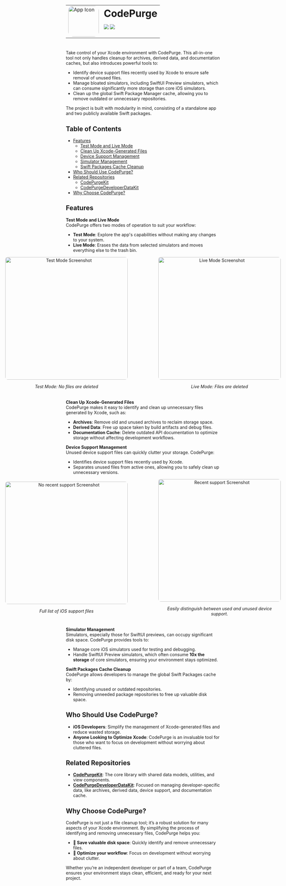 <table>
<tr>
<td style="width: 100px;">
  <img src="https://codepurge.github.io/codepurge-site/images/appIcon.png" alt="App Icon" style="width: 100px; height: 100px; border-radius: 15px;">
</td>
<td>
  <h1 style="margin: 0;">CodePurge</h1>
  <p>
    <img src="https://img.shields.io/badge/Swift-5.7-blue">
    <img src="https://img.shields.io/badge/Platform-macOS%2013.0-lightgrey">
  </p>
</td>
</tr>
</table>

#

Take control of your Xcode environment with CodePurge. This all-in-one tool not only handles cleanup for archives, derived data, and documentation caches, but also introduces powerful tools to:

- Identify device support files recently used by Xcode to ensure safe removal of unused files.
- Manage bloated simulators, including SwiftUI Preview simulators, which can consume significantly more storage than core iOS simulators.
- Clean up the global Swift Package Manager cache, allowing you to remove outdated or unnecessary repositories.

The project is built with modularity in mind, consisting of a standalone app and two publicly available Swift packages.

## Table of Contents

- [Features](#features)
  - [Test Mode and Live Mode](#test-mode-and-live-mode)
  - [Clean Up Xcode-Generated Files](#clean-up-xcode-generated-files)
  - [Device Support Management](#device-support-management)
  - [Simulator Management](#simulator-management)
  - [Swift Packages Cache Cleanup](#swift-packages-cache-cleanup)
- [Who Should Use CodePurge?](#who-should-use-CodePurge)
- [Related Repositories](#related-repositories)
  - [CodePurgeKit](https://github.com/CodePurge/CodePurgeKit)
  - [CodePurgeDeveloperDataKit](https://github.com/CodePurge/CodePurgeDeveloperDataKit)
- [Why Choose CodePurge?](#why-choose-CodePurge)


## Features

**Test Mode and Live Mode**  
CodePurge offers two modes of operation to suit your workflow:
- **Test Mode**: Explore the app's capabilities without making any changes to your system.  
- **Live Mode**: Erases the data from selected simulators and moves everything else to the trash bin.

<div style="display: flex; justify-content: center; align-items: center; gap: 100px; margin-bottom: 20px;">
  <div style="text-align: center;">
    <img src="https://codepurge.github.io/codepurge-site/images/simView_preview.png" alt="Test Mode Screenshot" style="width: 400px; height: auto; border-radius: 8px;">
    <p style="font-style: italic;">Test Mode: No files are deleted</p>
  </div>
  <div style="text-align: center;">
    <img src="https://codepurge.github.io/codepurge-site/images/simView_live.png" alt="Live Mode Screenshot" style="width: 400px; height: auto; border-radius: 8px;">
    <p style="font-style: italic;">Live Mode: Files are deleted</p>
  </div>
</div>

**Clean Up Xcode-Generated Files**  
CodePurge makes it easy to identify and clean up unnecessary files generated by Xcode, such as:
- **Archives**: Remove old and unused archives to reclaim storage space.  
- **Derived Data**: Free up space taken by build artifacts and debug files.
- **Documentation Cache**: Delete outdated API documentation to optimize storage without affecting development workflows.

**Device Support Management**  
Unused device support files can quickly clutter your storage. CodePurge:
- Identifies device support files recently used by Xcode.  
- Separates unused files from active ones, allowing you to safely clean up unnecessary versions.

<div style="display: flex; justify-content: center; align-items: center; gap: 100px; margin-bottom: 20px;">
  <div style="text-align: center;">
    <img src="https://codepurge.github.io/codepurge-site/images/deviceSupport.png" alt="No recent support Screenshot" style="width: 400px; height: auto; border-radius: 8px;">
    <p style="font-style: italic;">Full list of iOS support files</p>
  </div>
  <div style="text-align: center;">
    <img src="https://codepurge.github.io/codepurge-site/images/deviceSupport_recentDevices.png" alt="Recent support Screenshot" style="width: 400px; height: auto; border-radius: 8px;">
    <p style="font-style: italic;">Easily distinguish between used and unused device support.</p>
  </div>
</div>

**Simulator Management**  
Simulators, especially those for SwiftUI previews, can occupy significant disk space. CodePurge provides tools to:
- Manage core iOS simulators used for testing and debugging.  
- Handle SwiftUI Preview simulators, which often consume **10x the storage** of core simulators, ensuring your environment stays optimized.

**Swift Packages Cache Cleanup**  
CodePurge allows developers to manage the global Swift Packages cache by:
- Identifying unused or outdated repositories.  
- Removing unneeded package repositories to free up valuable disk space.

## Who Should Use CodePurge?

- **iOS Developers**: Simplify the management of Xcode-generated files and reduce wasted storage.
- **Anyone Looking to Optimize Xcode**: CodePurge is an invaluable tool for those who want to focus on development without worrying about cluttered files.

## Related Repositories

- [**CodePurgeKit**](https://github.com/CodePurge/CodePurgeKit): The core library with shared data models, utilities, and view components.
- [**CodePurgeDeveloperDataKit**](https://github.com/CodePurge/CodePurgeDeveloperDataKit): Focused on managing developer-specific data, like archives, derived data, device support, and documentation cache.

## Why Choose CodePurge?

CodePurge is not just a file cleanup tool; it’s a robust solution for many aspects of your Xcode environment. By simplifying the process of identifying and removing unnecessary files, CodePurge helps you:
- **💾 Save valuable disk space**: Quickly identify and remove unnecessary files.
- **🚀 Optimize your workflow**: Focus on development without worrying about clutter.

Whether you’re an independent developer or part of a team, CodePurge ensures your environment stays clean, efficient, and ready for your next project.
